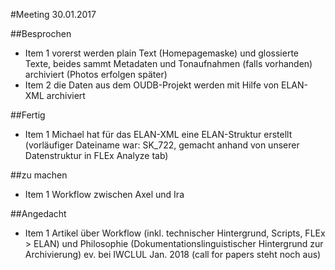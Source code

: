 #Meeting 30.01.2017

##Besprochen
* Item 1 vorerst werden plain Text (Homepagemaske) und glossierte Texte, beides sammt Metadaten und Tonaufnahmen (falls vorhanden) archiviert (Photos erfolgen später)
* Item 2 die Daten aus dem OUDB-Projekt werden mit Hilfe von ELAN-XML archiviert

##Fertig
* Item 1 Michael hat für das ELAN-XML eine ELAN-Struktur erstellt (vorläufiger Dateiname war: SK_722, gemacht anhand von unserer Datenstruktur in FLEx Analyze tab)

##zu machen
* Item 1 Workflow zwischen Axel und Ira

##Angedacht
* Item 1 Artikel über Workflow (inkl. technischer Hintergrund, Scripts, FLEx > ELAN) und Philosophie (Dokumentationslinguistischer Hintergrund zur Archivierung) ev. bei IWCLUL Jan. 2018 (call for papers steht noch aus)
